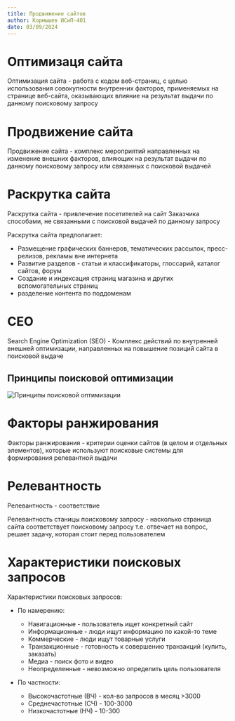 ```yaml
---
title: Продвижение сайтов
author: Кормышев ИСиП-401
date: 03/09/2024
---
```


# Оптимизаця сайта

Оптимизация сайта - работа с кодом веб-страниц, с целью использования совокупности внутренних факторов, применяемых на странице веб-сайта, оказывающих влияние на результат выдачи по данному поисковому запросу

# Продвижение сайта

Продвижение сайта - комплекс мероприятий направленных на изменение внешних факторов, влияющих на результат выдачи по данному поисковому запросу или связанных с поисковой выдачей

# Раскрутка сайта

Раскрутка сайта - привлечение посетителей на сайт Заказчика способами, не связанными с поисковой выдачей по данному запросу

Раскрутка сайта предполагает:

- Размещение графических баннеров, тематических рассылок, пресc-релизов, рекламы вне интернета
- Развитие разделов - статьи и классификаторы, глоссарий, каталог сайтов, форум
- Создание и индексация страниц магазина и других вспомогательных страниц
- разделение контента по поддоменам

# CEO

Search Engine Optimization (SEO) - Комплекс действий по внутренней внешней оптимизации, направленных на повышение позиций сайта в поисковой выдаче

## Принципы поисковой оптимизации

![Принципы поисковой оптимизации](/home/cofeek/.cache/nvim/diagram-cache/d2/ac5e976bc485b84522464d185e767139d7025f10c21858c7deea212477a9c297.png)

# Факторы ранжирования

Факторы ранжирования - критерии оценки сайтов (в целом и отдельных элементов), которые используют поисковые системы для формирования релевантной выдачи

# Релевантность

Релевантность - соответствие

Релевантность станицы поисковому запросу - насколько страница сайта соответствует поисковому запросу т.е. отвечает на вопрос, решает задачу, которая стоит перед пользователем

# Характеристики поисковых запросов

Характеристики поисковых запросов:

- По намерению:

  - Навигационные - пользователь ищет конкретный сайт
  - Информационные - люди ищут информацию по какой-то теме
  - Коммерческие - люди ищут товарные услуги
  - Транзакционные - готовность к совершению транзакций (купить, заказать)
  - Медиа - поиск фото и видео
  - Неопределенные - невозможно определить цель пользователя

- По частности:

  - Высокочастотные (ВЧ) - кол-во запросов в месяц >3000
  - Среднечастотные (СЧ) - 100-3000
  - Низкочастотные (НЧ) - 10-300

  <!--@NOTE: add picture of circle-->
